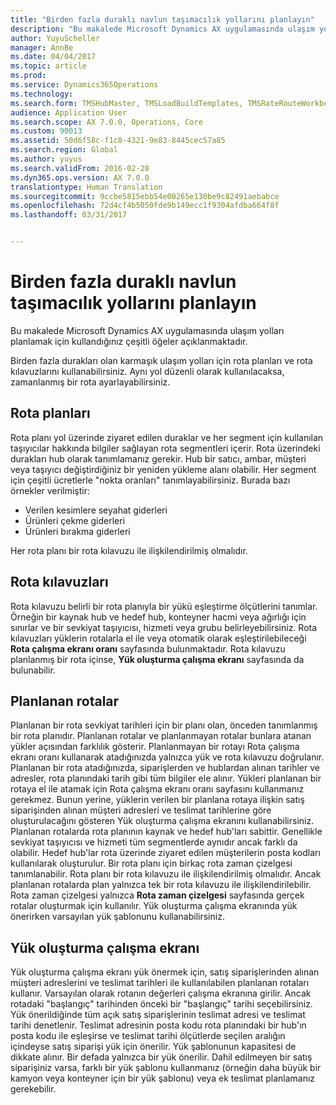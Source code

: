 ```yaml
---
title: "Birden fazla duraklı navlun taşımacılık yollarını planlayın"
description: "Bu makalede Microsoft Dynamics AX uygulamasında ulaşım yolları planlamak için kullandığınız çeşitli öğeler açıklanmaktadır."
author: YuyuScheller
manager: AnnBe
ms.date: 04/04/2017
ms.topic: article
ms.prod: 
ms.service: Dynamics365Operations
ms.technology: 
ms.search.form: TMSHubMaster, TMSLoadBuildTemplates, TMSRateRouteWorkbench, TMSRouteGuide, TMSRoutePlan, TMSRouteWorkbench, WHSLoadTemplate
audience: Application User
ms.search.scope: AX 7.0.0, Operations, Core
ms.custom: 90013
ms.assetid: 50d6f58c-f1c8-4321-9e83-8445cec57a85
ms.search.region: Global
ms.author: yuyus
ms.search.validFrom: 2016-02-28
ms.dyn365.ops.version: AX 7.0.0
translationtype: Human Translation
ms.sourcegitcommit: 9ccbe5815ebb54e00265e130be9c82491aebabce
ms.openlocfilehash: 72d4cf4b5050fde9b149ecc1f9304afdba664f8f
ms.lasthandoff: 03/31/2017


---
```


# <a name="plan-freight-transportation-routes-with-multiple-stops"></a>Birden fazla duraklı navlun taşımacılık yollarını planlayın

Bu makalede Microsoft Dynamics AX uygulamasında ulaşım yolları planlamak için kullandığınız çeşitli öğeler açıklanmaktadır.

Birden fazla durakları olan karmaşık ulaşım yolları için rota planları ve rota kılavuzlarını kullanabilirsiniz. Aynı yol düzenli olarak kullanılacaksa, zamanlanmış bir rota ayarlayabilirsiniz.

## <a name="route-plans"></a>Rota planları
Rota planı yol üzerinde ziyaret edilen duraklar ve her segment için kullanılan taşıyıcılar hakkında bilgiler sağlayan rota segmentleri içerir. Rota üzerindeki durakları hub olarak tanımlamanız gerekir. Hub bir satıcı, ambar, müşteri veya taşıyıcı değiştirdiğiniz bir yeniden yükleme alanı olabilir. Her segment için çeşitli ücretlerle "nokta oranları" tanımlayabilirsiniz. Burada bazı örnekler verilmiştir:

-   Verilen kesimlere seyahat giderleri
-   Ürünleri çekme giderleri
-   Ürünleri bırakma giderleri

Her rota planı bir rota kılavuzu ile ilişkilendirilmiş olmalıdır.

## <a name="route-guides"></a>Rota kılavuzları
Rota kılavuzu belirli bir rota planıyla bir yükü eşleştirme ölçütlerini tanımlar. Örneğin bir kaynak hub ve hedef hub, konteyner hacmi veya ağırlığı için sınırlar ve bir sevkiyat taşıyıcısı, hizmeti veya grubu belirleyebilirsiniz. Rota kılavuzları yüklerin rotalarla el ile veya otomatik olarak eşleştirilebileceği **Rota çalışma ekranı oranı** sayfasında bulunmaktadır. Rota kılavuzu planlanmış bir rota içinse, **Yük oluşturma çalışma ekranı** sayfasında da bulunabilir.

## <a name="scheduled-routes"></a>Planlanan rotalar
Planlanan bir rota sevkiyat tarihleri için bir planı olan, önceden tanımlanmış bir rota planıdır. Planlanan rotalar ve planlanmayan rotalar bunlara atanan yükler açısından farklılık gösterir. Planlanmayan bir rotayı Rota çalışma ekranı oranı kullanarak atadığınızda yalnızca yük ve rota kılavuzu doğrulanır. Planlanan bir rota atadığınızda, siparişlerden ve hublardan alınan tarihler ve adresler, rota planındaki tarih gibi tüm bilgiler ele alınır. Yükleri planlanan bir rotaya el ile atamak için Rota çalışma ekranı oranı sayfasını kullanmanız gerekmez. Bunun yerine, yüklerin verilen bir planlana rotaya ilişkin satış siparişinden alınan müşteri adresleri ve teslimat tarihlerine göre oluşturulacağını gösteren Yük oluşturma çalışma ekranını kullanabilirsiniz. Planlanan rotalarda rota planının kaynak ve hedef hub'ları sabittir. Genellikle sevkiyat taşıyıcısı ve hizmeti tüm segmentlerde aynıdır ancak farklı da olabilir. Hedef hub'lar rota üzerinde ziyaret edilen müşterilerin posta kodları kullanılarak oluşturulur. Bir rota planı için birkaç rota zaman çizelgesi tanımlanabilir. Rota planı bir rota kılavuzu ile ilişkilendirilmiş olmalıdır. Ancak planlanan rotalarda plan yalnızca tek bir rota kılavuzu ile ilişkilendirilebilir. Rota zaman çizelgesi yalnızca **Rota zaman çizelgesi** sayfasında gerçek rotalar oluşturmak için kullanılır. Yük oluşturma çalışma ekranında yük önerirken varsayılan yük şablonunu kullanabilirsiniz.

## <a name="load-building-workbench"></a>Yük oluşturma çalışma ekranı
Yük oluşturma çalışma ekranı yük önermek için, satış siparişlerinden alınan müşteri adreslerini ve teslimat tarihleri ile kullanılabilen planlanan rotaları kullanır. Varsayılan olarak rotanın değerleri çalışma ekranına girilir. Ancak rotadaki "başlangıç" tarihinden önceki bir "başlangıç" tarihi seçebilirsiniz. Yük önerildiğinde tüm açık satış siparişlerinin teslimat adresi ve teslimat tarihi denetlenir. Teslimat adresinin posta kodu rota planındaki bir hub'ın posta kodu ile eşleşirse ve teslimat tarihi ölçütlerde seçilen aralığın içindeyse satış siparişi yük için önerilir. Yük şablonunun kapasitesi de dikkate alınır. Bir defada yalnızca bir yük önerilir. Dahil edilmeyen bir satış siparişiniz varsa, farklı bir yük şablonu kullanmanız (örneğin daha büyük bir kamyon veya konteyner için bir yük şablonu) veya ek teslimat planlamanız gerekebilir.


